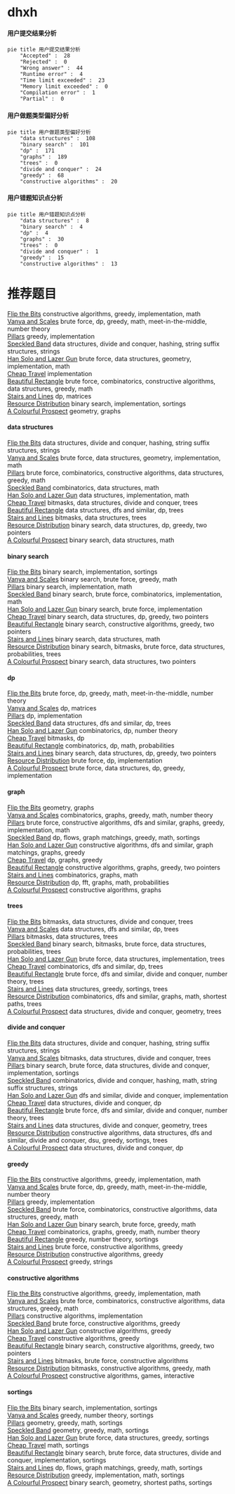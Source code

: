 # dhxh
<!-- tabs:start -->
#### **用户提交结果分析**

```mermaid
pie title 用户提交结果分析
    "Accepted" :  28
    "Rejected" :  0
    "Wrong answer" :  44
    "Runtime error" :  4
    "Time limit exceeded" :  23
    "Memory limit exceeded" :  0
    "Compilation error" :  1
    "Partial" :  0
```
#### **用户做题类型偏好分析**

```mermaid
pie title 用户做题类型偏好分析
    "data structures" :  108
    "binary search" :  101
    "dp" :  171
    "graphs" :  189
    "trees" :  0
    "divide and conquer" :  24
    "greedy" :  68
    "constructive algorithms" :  20
```
#### **用户错题知识点分析**

```mermaid
pie title 用户错题知识点分析
    "data structures" :  8
    "binary search" :  4
    "dp" :  4
    "graphs" :  30
    "trees" :  0
    "divide and conquer" :  1
    "greedy" :  15
    "constructive algorithms" :  13
```
<!-- tabs:end -->
# 推荐题目
[Flip the Bits](http://codeforces.com/problemset/problem/1504/B)		constructive algorithms,
                        greedy,
                        implementation,
                        math		  
[Vanya and Scales](http://codeforces.com/problemset/problem/552/C)		brute force,
                        dp,
                        greedy,
                        math,
                        meet-in-the-middle,
                        number theory		  
[Pillars](http://codeforces.com/problemset/problem/1197/B)		greedy,
                        implementation		  
[Speckled Band](http://codeforces.com/problemset/problem/1043/G)		data structures,
                        divide and conquer,
                        hashing,
                        string suffix structures,
                        strings		  
[Han Solo and Lazer Gun](http://codeforces.com/problemset/problem/514/B)		brute force,
                        data structures,
                        geometry,
                        implementation,
                        math		  
[Cheap Travel](http://codeforces.com/problemset/problem/466/A)		implementation		  
[Beautiful Rectangle](http://codeforces.com/problemset/problem/1276/C)		brute force,
                        combinatorics,
                        constructive algorithms,
                        data structures,
                        greedy,
                        math		  
[Stairs and Lines](http://codeforces.com/problemset/problem/498/E)		dp,
                        matrices		  
[Resource Distribution](https://codeforces.com/contest/967/problem/D)		binary search,
                        implementation,
                        sortings		  
[A Colourful Prospect](https://codeforces.com/contest/934/problem/E)		geometry,
                        graphs		  
<!-- tabs:start -->
#### **data structures**
[Flip the Bits](http://codeforces.com/problemset/problem/1043/G)		data structures,
                        divide and conquer,
                        hashing,
                        string suffix structures,
                        strings		  
[Vanya and Scales](http://codeforces.com/problemset/problem/514/B)		brute force,
                        data structures,
                        geometry,
                        implementation,
                        math		  
[Pillars](http://codeforces.com/problemset/problem/1276/C)		brute force,
                        combinatorics,
                        constructive algorithms,
                        data structures,
                        greedy,
                        math		  
[Speckled Band](http://codeforces.com/problemset/problem/1037/F)		combinatorics,
                        data structures,
                        math		  
[Han Solo and Lazer Gun](http://codeforces.com/problemset/problem/1104/B)		data structures,
                        implementation,
                        math		  
[Cheap Travel](http://codeforces.com/problemset/problem/914/E)		bitmasks,
                        data structures,
                        divide and conquer,
                        trees		  
[Beautiful Rectangle](http://codeforces.com/problemset/problem/685/B)		data structures,
                        dfs and similar,
                        dp,
                        trees		  
[Stairs and Lines](http://codeforces.com/problemset/problem/877/E)		bitmasks,
                        data structures,
                        trees		  
[Resource Distribution](http://codeforces.com/problemset/problem/1492/C)		binary search,
                        data structures,
                        dp,
                        greedy,
                        two pointers		  
[A Colourful Prospect](http://codeforces.com/problemset/problem/1490/G)		binary search,
                        data structures,
                        math		  
#### **binary search**
[Flip the Bits](https://codeforces.com/contest/967/problem/D)		binary search,
                        implementation,
                        sortings		  
[Vanya and Scales](http://codeforces.com/problemset/problem/471/C)		binary search,
                        brute force,
                        greedy,
                        math		  
[Pillars](http://codeforces.com/problemset/problem/255/D)		binary search,
                        implementation,
                        math		  
[Speckled Band](http://codeforces.com/problemset/problem/1328/B)		binary search,
                        brute force,
                        combinatorics,
                        implementation,
                        math		  
[Han Solo and Lazer Gun](http://codeforces.com/problemset/problem/1011/B)		binary search,
                        brute force,
                        implementation		  
[Cheap Travel](http://codeforces.com/problemset/problem/1492/C)		binary search,
                        data structures,
                        dp,
                        greedy,
                        two pointers		  
[Beautiful Rectangle](http://codeforces.com/problemset/problem/1463/D)		binary search,
                        constructive algorithms,
                        greedy,
                        two pointers		  
[Stairs and Lines](http://codeforces.com/problemset/problem/1490/G)		binary search,
                        data structures,
                        math		  
[Resource Distribution](http://codeforces.com/problemset/problem/1479/D)		binary search,
                        bitmasks,
                        brute force,
                        data structures,
                        probabilities,
                        trees		  
[A Colourful Prospect](http://codeforces.com/problemset/problem/1436/E)		binary search,
                        data structures,
                        two pointers		  
#### **dp**
[Flip the Bits](http://codeforces.com/problemset/problem/552/C)		brute force,
                        dp,
                        greedy,
                        math,
                        meet-in-the-middle,
                        number theory		  
[Vanya and Scales](http://codeforces.com/problemset/problem/498/E)		dp,
                        matrices		  
[Pillars](http://codeforces.com/problemset/problem/1109/A)		dp,
                        implementation		  
[Speckled Band](http://codeforces.com/problemset/problem/685/B)		data structures,
                        dfs and similar,
                        dp,
                        trees		  
[Han Solo and Lazer Gun](http://codeforces.com/problemset/problem/414/B)		combinatorics,
                        dp,
                        number theory		  
[Cheap Travel](http://codeforces.com/problemset/problem/772/D)		bitmasks,
                        dp		  
[Beautiful Rectangle](http://codeforces.com/problemset/problem/518/D)		combinatorics,
                        dp,
                        math,
                        probabilities		  
[Stairs and Lines](http://codeforces.com/problemset/problem/1492/C)		binary search,
                        data structures,
                        dp,
                        greedy,
                        two pointers		  
[Resource Distribution](https://codeforces.com/contest/1457/problem/C)		brute force,
                        dp,
                        implementation		  
[A Colourful Prospect](http://codeforces.com/problemset/problem/1491/C)		brute force,
                        data structures,
                        dp,
                        greedy,
                        implementation		  
#### **graph**
[Flip the Bits](https://codeforces.com/contest/934/problem/E)		geometry,
                        graphs		  
[Vanya and Scales](http://codeforces.com/problemset/problem/1334/E)		combinatorics,
                        graphs,
                        greedy,
                        math,
                        number theory		  
[Pillars](http://codeforces.com/problemset/problem/1487/C)		brute force,
                        constructive algorithms,
                        dfs and similar,
                        graphs,
                        greedy,
                        implementation,
                        math		  
[Speckled Band](http://codeforces.com/problemset/problem/1437/C)		dp,
                        flows,
                        graph matchings,
                        greedy,
                        math,
                        sortings		  
[Han Solo and Lazer Gun](http://codeforces.com/problemset/problem/1470/D)		constructive algorithms,
                        dfs and similar,
                        graph matchings,
                        graphs,
                        greedy		  
[Cheap Travel](http://codeforces.com/problemset/problem/1476/C)		dp,
                        graphs,
                        greedy		  
[Beautiful Rectangle](http://codeforces.com/problemset/problem/1304/D)		constructive algorithms,
                        graphs,
                        greedy,
                        two pointers		  
[Stairs and Lines](http://codeforces.com/problemset/problem/1475/C)		combinatorics,
                        graphs,
                        math		  
[Resource Distribution](http://codeforces.com/problemset/problem/553/E)		dp,
                        fft,
                        graphs,
                        math,
                        probabilities		  
[A Colourful Prospect](http://codeforces.com/problemset/problem/1495/C)		constructive algorithms,
                        graphs		  
#### **trees**
[Flip the Bits](http://codeforces.com/problemset/problem/914/E)		bitmasks,
                        data structures,
                        divide and conquer,
                        trees		  
[Vanya and Scales](http://codeforces.com/problemset/problem/685/B)		data structures,
                        dfs and similar,
                        dp,
                        trees		  
[Pillars](http://codeforces.com/problemset/problem/877/E)		bitmasks,
                        data structures,
                        trees		  
[Speckled Band](http://codeforces.com/problemset/problem/1479/D)		binary search,
                        bitmasks,
                        brute force,
                        data structures,
                        probabilities,
                        trees		  
[Han Solo and Lazer Gun](http://codeforces.com/problemset/problem/1511/C)		brute force,
                        data structures,
                        implementation,
                        trees		  
[Cheap Travel](http://codeforces.com/problemset/problem/1499/F)		combinatorics,
                        dfs and similar,
                        dp,
                        trees		  
[Beautiful Rectangle](http://codeforces.com/problemset/problem/1491/E)		brute force,
                        dfs and similar,
                        divide and conquer,
                        number theory,
                        trees		  
[Stairs and Lines](http://codeforces.com/problemset/problem/1466/D)		data structures,
                        greedy,
                        sortings,
                        trees		  
[Resource Distribution](http://codeforces.com/problemset/problem/1495/D)		combinatorics,
                        dfs and similar,
                        graphs,
                        math,
                        shortest paths,
                        trees		  
[A Colourful Prospect](http://codeforces.com/problemset/problem/1303/G)		data structures,
                        divide and conquer,
                        geometry,
                        trees		  
#### **divide and conquer**
[Flip the Bits](http://codeforces.com/problemset/problem/1043/G)		data structures,
                        divide and conquer,
                        hashing,
                        string suffix structures,
                        strings		  
[Vanya and Scales](http://codeforces.com/problemset/problem/914/E)		bitmasks,
                        data structures,
                        divide and conquer,
                        trees		  
[Pillars](http://codeforces.com/problemset/problem/1461/D)		binary search,
                        brute force,
                        data structures,
                        divide and conquer,
                        implementation,
                        sortings		  
[Speckled Band](http://codeforces.com/problemset/problem/1466/G)		combinatorics,
                        divide and conquer,
                        hashing,
                        math,
                        string suffix structures,
                        strings		  
[Han Solo and Lazer Gun](http://codeforces.com/problemset/problem/1490/D)		dfs and similar,
                        divide and conquer,
                        implementation		  
[Cheap Travel](https://codeforces.com/contest/1483/problem/C)		data structures,
                        divide and conquer,
                        dp		  
[Beautiful Rectangle](http://codeforces.com/problemset/problem/1491/E)		brute force,
                        dfs and similar,
                        divide and conquer,
                        number theory,
                        trees		  
[Stairs and Lines](http://codeforces.com/problemset/problem/1303/G)		data structures,
                        divide and conquer,
                        geometry,
                        trees		  
[Resource Distribution](http://codeforces.com/problemset/problem/1494/D)		constructive algorithms,
                        data structures,
                        dfs and similar,
                        divide and conquer,
                        dsu,
                        greedy,
                        sortings,
                        trees		  
[A Colourful Prospect](http://codeforces.com/problemset/problem/1482/E)		data structures,
                        divide and conquer,
                        dp		  
#### **greedy**
[Flip the Bits](http://codeforces.com/problemset/problem/1504/B)		constructive algorithms,
                        greedy,
                        implementation,
                        math		  
[Vanya and Scales](http://codeforces.com/problemset/problem/552/C)		brute force,
                        dp,
                        greedy,
                        math,
                        meet-in-the-middle,
                        number theory		  
[Pillars](http://codeforces.com/problemset/problem/1197/B)		greedy,
                        implementation		  
[Speckled Band](http://codeforces.com/problemset/problem/1276/C)		brute force,
                        combinatorics,
                        constructive algorithms,
                        data structures,
                        greedy,
                        math		  
[Han Solo and Lazer Gun](http://codeforces.com/problemset/problem/471/C)		binary search,
                        brute force,
                        greedy,
                        math		  
[Cheap Travel](http://codeforces.com/problemset/problem/1334/E)		combinatorics,
                        graphs,
                        greedy,
                        math,
                        number theory		  
[Beautiful Rectangle](http://codeforces.com/problemset/problem/735/B)		greedy,
                        number theory,
                        sortings		  
[Stairs and Lines](https://codeforces.com/contest/1265/problem/D)		brute force,
                        constructive algorithms,
                        greedy		  
[Resource Distribution](http://codeforces.com/problemset/problem/1017/C)		constructive algorithms,
                        greedy		  
[A Colourful Prospect](http://codeforces.com/problemset/problem/1102/D)		greedy,
                        strings		  
#### **constructive algorithms**
[Flip the Bits](http://codeforces.com/problemset/problem/1504/B)		constructive algorithms,
                        greedy,
                        implementation,
                        math		  
[Vanya and Scales](http://codeforces.com/problemset/problem/1276/C)		brute force,
                        combinatorics,
                        constructive algorithms,
                        data structures,
                        greedy,
                        math		  
[Pillars](http://codeforces.com/problemset/problem/609/B)		constructive algorithms,
                        implementation		  
[Speckled Band](https://codeforces.com/contest/1265/problem/D)		brute force,
                        constructive algorithms,
                        greedy		  
[Han Solo and Lazer Gun](http://codeforces.com/problemset/problem/1017/C)		constructive algorithms,
                        greedy		  
[Cheap Travel](http://codeforces.com/problemset/problem/1493/A)		constructive algorithms,
                        greedy		  
[Beautiful Rectangle](http://codeforces.com/problemset/problem/1463/D)		binary search,
                        constructive algorithms,
                        greedy,
                        two pointers		  
[Stairs and Lines](https://codeforces.com/contest/1456/problem/B)		bitmasks,
                        brute force,
                        constructive algorithms		  
[Resource Distribution](http://codeforces.com/problemset/problem/1492/D)		bitmasks,
                        constructive algorithms,
                        greedy,
                        math		  
[A Colourful Prospect](https://codeforces.com/contest/1504/problem/D)		constructive algorithms,
                        games,
                        interactive		  
#### **sortings**
[Flip the Bits](https://codeforces.com/contest/967/problem/D)		binary search,
                        implementation,
                        sortings		  
[Vanya and Scales](http://codeforces.com/problemset/problem/735/B)		greedy,
                        number theory,
                        sortings		  
[Pillars](https://codeforces.com/contest/1496/problem/C)		geometry,
                        greedy,
                        math,
                        sortings		  
[Speckled Band](http://codeforces.com/problemset/problem/1495/A)		geometry,
                        greedy,
                        math,
                        sortings		  
[Han Solo and Lazer Gun](http://codeforces.com/problemset/problem/1497/A)		brute force,
                        data structures,
                        greedy,
                        sortings		  
[Cheap Travel](http://codeforces.com/problemset/problem/1427/A)		math,
                        sortings		  
[Beautiful Rectangle](http://codeforces.com/problemset/problem/1461/D)		binary search,
                        brute force,
                        data structures,
                        divide and conquer,
                        implementation,
                        sortings		  
[Stairs and Lines](http://codeforces.com/problemset/problem/1437/C)		dp,
                        flows,
                        graph matchings,
                        greedy,
                        math,
                        sortings		  
[Resource Distribution](http://codeforces.com/problemset/problem/1473/A)		greedy,
                        implementation,
                        math,
                        sortings		  
[A Colourful Prospect](http://codeforces.com/problemset/problem/1486/B)		binary search,
                        geometry,
                        shortest paths,
                        sortings		  
<!-- tabs:end -->
